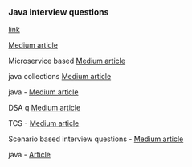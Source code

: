 ### Java interview questions

[link](https://medium.com/@gaddamnaveen192/multithreading-350-interview-questions-in-depth-explanations-in-java-a9160ba65ad9#62d9)

[Medium article](https://medium.com/@shivamsrivastava.iec/691c98123027)

Microservice based [Medium article](https://codefarm0.medium.com/10-tricky-microservices-scenario-based-interview-questions-and-answers-6a2309a1ea34)

java collections [Medium article](https://medium.com/@pudarimadhavi99/mastering-java-collections-15-tricky-interview-questions-every-developer-should-know-18edb64d60e1)

java - [Medium article](https://medium.com/@shivamsrivastava.iec/e21dffbe1d7d)

DSA q [Medium article](https://medium.com/javarevisited/top-10-common-algorithm-interview-questions-and-answers-in-java-2025-6b8d7438af43)

TCS - [Medium article](https://medium.com/@shivamsrivastava.iec/aad8eb936a0b)
 
Scenario based interview questions - [Medium article](https://medium.com/@shivamsrivastava.iec/b567642867cd)

java - [Article](https://medium.com/@ajit34555/java-interview-prep-series-493c703dff32)

